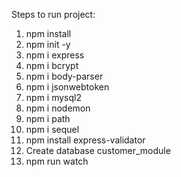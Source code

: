 Steps to run project:

1. npm install
2. npm init -y
3. npm i express
4. npm i bcrypt
5. npm i body-parser
6. npm i jsonwebtoken
7. npm i mysql2
8. npm i nodemon
9. npm i path
10. npm i sequel
11. npm install express-validator
12. Create database customer_module
13. npm run watch